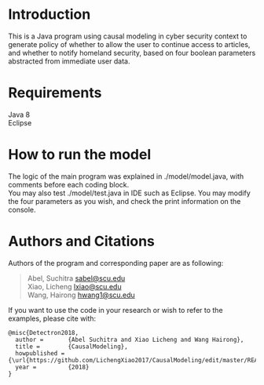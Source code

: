 # Introduction

This is a Java program using causal modeling in cyber security context to generate policy of whether to allow the user to continue access to articles, and whether to notify homeland security, based on four boolean parameters abstracted from immediate user data.

# Requirements

Java 8  
Eclipse

# How to run the model

The logic of the main program was explained in ./model/model.java, with comments before each coding block.  
You may also test ./model/test.java in IDE such as Eclipse. You may modify the four parameters as you wish, and check the print information on the console.  

# Authors and Citations
Authors of the program and corresponding paper are as following:  
> Abel, Suchitra  sabel@scu.edu  
> Xiao, Licheng   lxiao@scu.edu  
> Wang, Hairong   hwang1@scu.edu  

If you want to use the code in your research or wish to refer to the examples, please cite with:
```
@misc{Detectron2018,
  author =       {Abel Suchitra and Xiao Licheng and Wang Hairong},
  title =        {CausalModeling},
  howpublished = {\url{https://github.com/LichengXiao2017/CausalModeling/edit/master/README.md}},
  year =         {2018}
}
```
